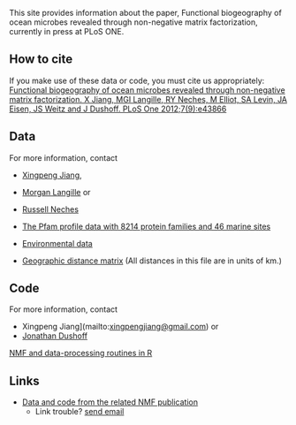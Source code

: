 This site provides information about the paper, Functional biogeography
of ocean microbes revealed through non-negative matrix factorization,
currently in press at PLoS ONE.

## How to cite

If you make use of these data or code, you must cite us appropriately:
[Functional biogeography of ocean microbes revealed through non-negative
matrix factorization. X Jiang, MGI Langille, RY Neches, M Elliot, SA
Levin, JA Eisen, JS Weitz and J Dushoff. PLoS One 2012;7(9):e43866](https://www.ncbi.nlm.nih.gov/pubmed/23049741)

## Data

For more information, contact

* [Xingpeng Jiang](mailto:xingpengjiang@gmail.com),
* [Morgan Langille](mailto:morgan.g.i.langille@gmail.com) or
* [Russell Neches](mailto:ryneches@gmail.com)

* [The Pfam profile data with 8214 protein families and 46 marine sites](profile.csv)

* [Environmental data](environmental.csv)

* [Geographic distance matrix](Geodist.csv) (All distances in
this file are in units of km.)

## Code

For more information, contact

  - Xingpeng Jiang](mailto:xingpengjiang@gmail.com) or
  - [Jonathan Dushoff](mailto:dushoff@mcmaster.ca)

[NMF and data-processing routines in R](NMF.R)

## Links

* [Data and code from the related NMF publication](http://lalashan.mcmaster.ca/theobio/projects/index.php/NMF)
	* Link trouble? [send email](mailto:dushoff@mcmaster.ca)
